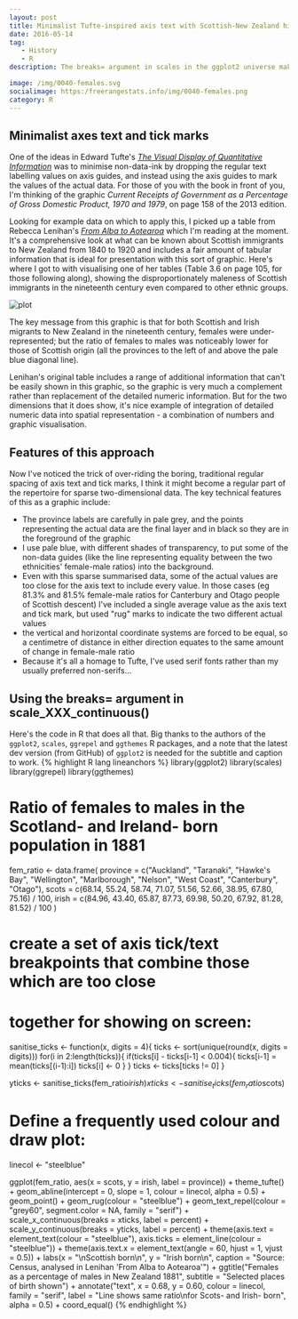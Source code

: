 ```yaml
---
layout: post
title: Minimalist Tufte-inspired axis text with Scottish-New Zealand historical material
date: 2016-05-14
tag: 
   - History
   - R
description: The breaks= argument in scales in the ggplot2 universe makes it simple to do minimalist Tufte-inspired scales where the text and tick marks show the actual data values rather than just regular intervals.

image: /img/0040-females.svg
socialimage: https:/freerangestats.info/img/0040-females.png
category: R
---
```

## Minimalist axes text and tick marks

One of the ideas in Edward Tufte's [*The Visual Display of Quantitative Information*](http://www.amazon.com/Visual-Display-Quantitative-Information/dp/0961392142) was to minimise non-data-ink by dropping the regular text labelling values on axis guides, and instead using the axis guides to mark the values of the actual data.  For those of you with the book in front of you, I'm thinking of the graphic *Current Receipts of Government as a Percentage of Gross Domestic Product, 1970 and 1979*, on page 158 of the 2013 edition.


Looking for example data on which to apply this, I picked up a table from Rebecca Lenihan's [*From Alba to Aotearoa*](http://www.otago.ac.nz/press/books/otago115810.html) which I'm reading at the moment.  It's a comprehensive look at what can be known about Scottish immigrants to New Zealand from 1840 to 1920 and includes a fair amount of tabular information that is ideal for presentation with this sort of graphic.  Here's where I got to with visualising one of her tables (Table 3.6 on page 105, for those following along), showing the disproportionately maleness of Scottish immigrants in the nineteenth century even compared to other ethnic groups.

![plot](/img/0040-females.svg)

The key message from this graphic is that for both Scottish and Irish migrants to New Zealand in the nineteenth century, females were under-represented; but the ratio of females to males was noticeably lower for those of Scottish origin (all the provinces to the left of and above the pale blue diagonal line).  

Lenihan's original table includes a range of additional information that can't be easily shown in this graphic, so the graphic is very much a complement rather than replacement of the detailed numeric information.  But for the two dimensions that it does show, it's nice example of integration of detailed numeric data into spatial representation - a combination of numbers and graphic visualisation.

## Features of this approach

Now I've noticed the trick of over-riding the boring, traditional regular spacing of axis text and tick marks, I think it might become a regular part of the repertoire for sparse two-dimensional data.  The key technical features of this as a graphic include:

* The province labels are carefully in pale grey, and the points representing the actual data are the final layer and in black so they are in the foreground of the graphic
* I use pale blue, with different shades of transparency, to put some of the non-data guides (like the line representing equality between the two ethnicities' female-male ratios) into the background.
* Even with this sparse summarised data, some of the actual values are too close for the axis text to include every value.  In those cases (eg 81.3% and 81.5% female-male ratios for Canterbury and Otago people of Scottish descent) I've included a single average value as the axis text and tick mark, but used "rug" marks to indicate the two different actual values
* the vertical and horizontal coordinate systems are forced to be equal, so a centimetre of distance in either direction equates to the same amount of change in female-male ratio
* Because it's all a homage to Tufte, I've used serif fonts rather than my usually preferred non-serifs...

## Using the breaks= argument in scale_XXX_continuous()

Here's the code in R that does all that.  Big thanks to the authors of the `ggplot2`, `scales`, `ggrepel` and `ggthemes` R packages, and a note that the latest dev version (from GitHub) of `ggplot2` is needed for the subtitle and caption to work.
{% highlight R lang lineanchors %} 
library(ggplot2)
library(scales)
library(ggrepel)
library(ggthemes)

# Ratio of females to males in the Scotland- and Ireland- born population in 1881
fem_ratio <- data.frame(
   province = c("Auckland", "Taranaki", "Hawke's Bay", "Wellington", "Marlborough", "Nelson", "West Coast", "Canterbury", "Otago"), 
   scots = c(68.14, 55.24, 58.74, 71.07, 51.56, 52.66, 38.95, 67.80, 75.16) / 100,
   irish = c(84.96, 43.40, 65.87, 87.73, 69.98, 50.20, 67.92, 81.28, 81.52) / 100
)

# create a set of axis tick/text breakpoints that combine those which are too close
# together for showing on screen:
sanitise_ticks <- function(x, digits = 4){
   ticks <- sort(unique(round(x, digits = digits)))
   for(i in 2:length(ticks)){
      if(ticks[i] - ticks[i-1] < 0.004){
         ticks[i-1] = mean(ticks[(i-1):i])
         ticks[i] <- 0
      }
   }
   ticks <- ticks[ticks != 0] 
}

yticks <- sanitise_ticks(fem_ratio$irish)
xticks <- sanitise_ticks(fem_ratio$scots)


# Define a frequently used colour and draw plot:
linecol <- "steelblue"

ggplot(fem_ratio, aes(x = scots, y = irish, label = province)) +
   theme_tufte() +
   geom_abline(intercept = 0, slope = 1, colour = linecol, alpha = 0.5) +
   geom_point() +
   geom_rug(colour = "steelblue") +
   geom_text_repel(colour = "grey60", segment.color = NA, family = "serif") +
   scale_x_continuous(breaks = xticks, label = percent) +
   scale_y_continuous(breaks = yticks, label = percent) +
   theme(axis.text = element_text(colour = "steelblue"),
         axis.ticks = element_line(colour = "steelblue")) +
   theme(axis.text.x = element_text(angle = 60, hjust = 1, vjust = 0.5)) +
   labs(x = "\nScottish born\n", y = "Irish born\n", 
        caption = "Source: Census, analysed in Lenihan 'From Alba to Aotearoa'") +
   ggtitle("Females as a percentage of males in New Zealand 1881",
           subtitle = "Selected places of birth shown") +
   annotate("text", x = 0.68, y = 0.60, colour = linecol, family = "serif",
            label = "Line shows same ratio\nfor Scots- and Irish- born",
            alpha = 0.5) +
   coord_equal()
{% endhighlight %}    
